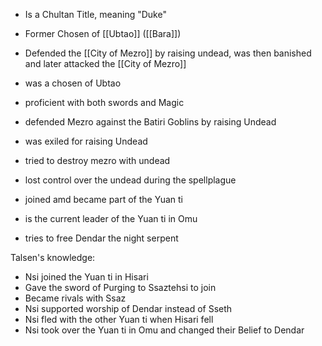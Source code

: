 - Is a Chultan Title, meaning "Duke"
- Former Chosen of [[Ubtao]] ([[Bara]])
- Defended the [[City of Mezro]] by raising undead, was then banished and later attacked the [[City of Mezro]]

- was a chosen of Ubtao
- proficient with both swords and Magic
- defended Mezro against the Batiri Goblins by raising Undead
- was exiled for raising Undead
- tried to destroy mezro with undead
- lost control over the undead during the spellplague
- joined amd became part of the Yuan ti
- is the current leader of the Yuan ti in Omu
- tries to free Dendar the night serpent

Talsen's knowledge:
- Nsi joined the Yuan ti in Hisari
- Gave the sword of Purging to Ssaztehsi to join
- Became rivals with Ssaz
- Nsi supported worship of Dendar instead of Sseth 
- Nsi fled with the other Yuan ti when Hisari fell
- Nsi took over the Yuan ti in Omu and changed their Belief to Dendar